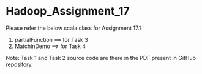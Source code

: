 # Hadoop_Assignment_17

Please refer the below scala class for Assignment 17.1

1. partialFunction ==> for Task 3
2. MatchinDemo ==> for Task 4

Note: Task 1 and Task 2 source code are there in the PDF present in GitHub repository.

